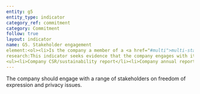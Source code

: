 ```yaml
---
entity: g5
entity_type: indicator
category_ref: commitment
category: Commitment
follow: true
layout: indicator
name: G5. Stakeholder engagement
element:<ol><li>Is the company a member of a <a href="#multi">multi-stakeholder initiative</a> whose focus includes a commitment to uphold freedom of expression and privacy based on international human rights principles?</li><li>If the company is not a member of a <a href="#multi">multi-stakeholder initiative</a>, is the company a member of an organization that engages systematically and on a regular basis with non-industry and non-governmental stakeholders on freedom of expression and privacy?</li><li>If the company is not a member of one of these organizations, does the company disclose that it initiates or participates in meetings with <a href="#stakeholder">stakeholders</a> that represent, advocate on behalf of, or are people whose freedom of expression and privacy are directly impacted by the company’s business?</li></ol>
research:This indicator seeks evidence that the company engages with its stakeholders—and particularly with stakeholders who face clear human rights risks in connection with their online activities. We expect stakeholder engagement to be a core component of a company’s policy development and impact assessment process. Stakeholder engagement should be carried out across the full range of issues related to users’ freedom of expression and privacy, including a company’s process for developing terms of service, privacy, and identity policies along with the enforcement practices for those policies.</p><p>Engaging with stakeholders, especially those who operate in high-risk environments, can be sensitive. A company may not feel comfortable publicly disclosing specific details about which stakeholders it consults, where or when they meet, and what they discuss. While we encourage companies to provide details about non-sensitive stakeholder engagement, we seek, at minimum, public disclosure that a company engages with stakeholders who are or represent users whose rights to freedom of expression and privacy are at risk. One way the public knows a company participates in this type of engagement is through its involvement in a multi-stakeholder initiative that brings the company in touch with representatives from various stakeholder groups including human rights organizations and others who advocate for the rights of at-risk groups.</p><p>If a company receives full credit on Element 1, it will automatically receive full credit on Element 2 and Element 3.</p><p><b>Potential sources:</b></p>
<ul><li>Company CSR/sustainability report</li><li>Company annual report</li><li>Company blog</li><li>Membership lists on the Global Network Initiative and Industry Dialogue websites</li><li>Company FAQ or Help Center</li></ul>
---
```

The company should engage with a range of stakeholders on freedom of expression and privacy issues.